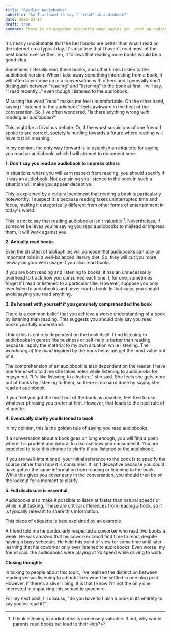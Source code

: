 ```yaml
---
title: "Reading Audiobooks"
subtitle: 'Am I allowed to say I "read" an audiobook?'
date: 2022-03-17
draft: true
summary: There is an unspoken etiquette when saying you _read an audiobook_ that I will attempt to document
---
```


It's nearly undebatable that the best books are better than what I read on the internet on a typical day. It's also true that I haven't read most of the best books ever written. So, it follows that reading more books would be a good idea.

Sometimes I literally read these books, and other times I listen to the audiobook version. When I take away something interesting from a book, it will often later come up in a conversation with others and I generally don't distinguish between "reading" and "listening" to the book at first. I will say, "I read recently…" even though I listened to the audiobook. 

Misusing the word "read" makes me feel uncomfortable. On the other hand, saying I "listened to the audiobook" feels awkward in the heat of the conversation. So, I've often wondered, "is there anything wrong _with reading an audiobook?"._

This might be a frivolous debate. Or, if the worst suspicions of one friend I spoke to are correct, society is hurtling towards a future where reading will have lost all meaning. 

In my opinion, the only way forward is to establish an etiquette for saying you read an audiobook, which I will attempt to document here.

**1. Don't say you read an audiobook to impress others**

In situations where you will earn respect from reading, you should specify if it was an audiobook. Not explaining you listened to the book in such a situation will make you appear deceptive.

This is explained by a cultural sentiment that reading a book is particularly noteworthy. I suspect it is because reading takes uninterrupted time and focus, making it categorically different from other forms of entertainment in today's world.

This is not to say that reading audiobooks isn't valuable [^1]. Nevertheless, if someone believes you're saying you read audiobooks to mislead or impress them, it will work against you.

**2. Actually read books**

Even the strictest of bibliophiles will concede that audiobooks can play an important role in a well-balanced literary diet. So, they will cut you more leeway on your verb usage if you also read books.

If you are both reading and listening to books, it has an unnecessarily overhead to track how you consumed each one. I, for one, sometimes forget if I read or listened to a particular title. However, suppose you only ever listen to audiobooks and never read a book. In that case, you should avoid saying you read anything.

**3. Be honest with yourself if you genuinely comprehended the book**

There is a common belief that you achieve a worse understanding of a book by listening than reading. This suggests you should only say you read books you fully understand.

I think this is entirely dependent on the book itself. I find listening to audiobooks in genres like business or self-help is better than reading because I apply the material to my own situation while listening. The _wondering of the mind_ inspired by the book helps me get the most value out of it.

The comprehension of an audiobook is also dependent on the reader. I have one friend who told me she takes notes while listening to audiobooks for enjoyment. "It's like listening to a lecture," she said. She feels she gets more out of books by listening to them, so there is no harm done by saying she read an audiobook.

If you feel you got the most out of the book as possible, feel free to use whatever phrasing you prefer at first. However, that leads to the next rule of etiquette.

**4. Eventually clarify you listened to book**

In my opinion, this is the golden rule of saying you read audiobooks.

If a conversation about a book goes on long enough, you will find a point where it is prudent and natural to disclose how you consumed it. You are expected to take this chance to clarify if you listened to the audiobook.

If you are well-intentioned, your initial reference to the book is to specify the source rather than how it is consumed. It isn't deceptive because you could have gotten the same information from reading or listening to the book. While this gives you cover early in the conversation, you should then be on the lookout for a moment to clarify.

**5. Full disclosure is essential**

Audiobooks also make it possible to listen at faster than natural speeds or while multitasking. These are critical differences from reading a book, so it is typically relevant to share this information.

This piece of etiquette is best explained by an example.

A friend told me he particularly respected a coworker who read two books a week. He was amazed that his coworker could find time to read, despite having a busy schedule. He held this point of view for some time until later learning that his coworker only ever listened to audiobooks. Even worse, my friend said, the audiobooks were playing at 2x speed while driving to work.

**Closing thoughts**

In talking to people about this topic, I've realized the distinction between reading versus listening to a book likely won't be settled in one blog post. However, if there's a silver lining, it is that I know I'm not the only one interested in unpacking this semantic quagmire.

For my next post, I'll discuss, "do you have to finish a book in its entirety to say you've read it?".

[^1]: I think listening to audiobooks is immensely valuable. If not, why would parents read books out loud to their kids?